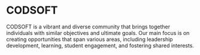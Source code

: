 # CODSOFT
CODSOFT is a vibrant and diverse community that brings together individuals with similar objectives and ultimate goals. Our main focus is on creating opportunities that span various areas, including leadership development, learning, student engagement, and fostering shared interests.

